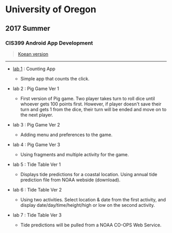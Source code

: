# University of Oregon
## 2017 Summer
### CIS399 Android App Development 

> [Koean version](https://github.com/jemin6/CIS399-Android-App-Development/blob/master/README.ko.md)
----------------------------------------------------------------------
* [lab 1](https://github.com/jemin6/CIS399-Android-App-Development/tree/master/lab1) : Counting App 
	* Simple app that counts the click.  

* lab 2 : Pig Game Ver 1 
	* First version of Pig game. Two player takes turn to roll dice until whoever gets 100 points first. However, if player doesn't save their turn and gets 1 from the dice, their turn will be ended and move on to the next player.

* lab 3 : Pig Game Ver 2
	* Adding menu and preferences to the game.

* lab 4 : Pig Game Ver 3 
	* Using fragments and multiple activity for the game.

* lab 5 : Tide Table Ver 1  
	* Displays tide predictions for a coastal location. Using annual tide prediction file from NOAA webside (download). 
	
* lab 6 : Tide Table Ver 2 
	* Using two activities. Select location & date from the first activity, and display date/day/time/height/high or low on the second activity. 

* lab 7 : Tide Table Ver 3
	* Tide predictions will be pulled from a NOAA CO-OPS Web Service.
